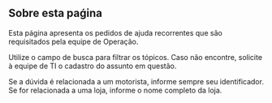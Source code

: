 ## Sobre esta paǵina

Esta página apresenta os pedidos de ajuda recorrentes que são requisitados pela equipe de Operação.

Utilize o campo de busca para filtrar os tópicos. Caso não encontre, solicite à equipe de TI o cadastro do assunto em questão.

Se a dúvida é relacionada a um motorista, informe sempre seu identificador. Se for relacionada a uma loja, informe o nome completo da loja. 


